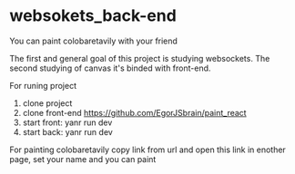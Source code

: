 # websokets_back-end

You can paint colobaretavily with your friend

The first and general goal of this project is studying websockets. The second studying of canvas it's binded with front-end.

For runing project

1. clone project
2. clone front-end https://github.com/EgorJSbrain/paint_react
3. start front: yanr run dev
4. start back: yanr run dev

For painting colobaretavily copy link from url and open this link in enother page, set your name and you can paint
